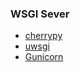 ### WSGI Sever

- [cherrypy](https://github.com/cherrypy/cherrypy)
- [uwsgi](http://uwsgi-docs.readthedocs.org/en/latest/)
- [Gunicorn](http://gunicorn.org)
